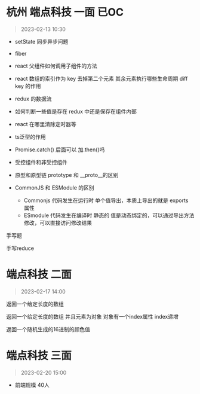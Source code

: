 # 杭州 端点科技 一面 已OC

> 2023-02-13 10:30

- setState 同步异步问题

- fiber

- react 父组件如何调用子组件的方法

- react 数组的索引作为 key 去掉第二个元素 其余元素执行哪些生命周期 diff key 的作用

- redux 的数据流

- 如何判断一些值是存在 redux 中还是保存在组件内部

- react 在哪里清除定时器等

- ts泛型的作用

- Promise.catch() 后面可以 加.then()吗

- 受控组件和非受控组件

- 原型和原型链 prototype 和 \_\_proto\_\_的区别

- CommonJS 和 ESModule 的区别
  - Commonjs 代码发生在运行时 单个值导出，本质上导出的就是 exports 属性
  - ESmodule 代码发生在编译时 静态的 值是动态绑定的，可以通过导出方法修改，可以直接访问修改结果

手写题

手写reduce

# 端点科技 二面

> 2023-02-17 14:00

返回一个给定长度的数组 

返回一个给定长度的数组 并且元素为对象 对象有一个index属性 index递增

返回一个随机生成的16进制的颜色值

# 端点科技 三面

> 2023-02-20 15:00

- 前端规模 40人
